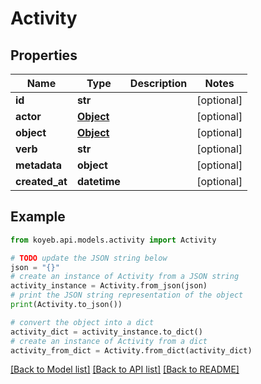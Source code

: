 # Activity


## Properties

Name | Type | Description | Notes
------------ | ------------- | ------------- | -------------
**id** | **str** |  | [optional] 
**actor** | [**Object**](Object.md) |  | [optional] 
**object** | [**Object**](Object.md) |  | [optional] 
**verb** | **str** |  | [optional] 
**metadata** | **object** |  | [optional] 
**created_at** | **datetime** |  | [optional] 

## Example

```python
from koyeb.api.models.activity import Activity

# TODO update the JSON string below
json = "{}"
# create an instance of Activity from a JSON string
activity_instance = Activity.from_json(json)
# print the JSON string representation of the object
print(Activity.to_json())

# convert the object into a dict
activity_dict = activity_instance.to_dict()
# create an instance of Activity from a dict
activity_from_dict = Activity.from_dict(activity_dict)
```
[[Back to Model list]](../README.md#documentation-for-models) [[Back to API list]](../README.md#documentation-for-api-endpoints) [[Back to README]](../README.md)



